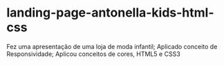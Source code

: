 # landing-page-antonella-kids-html-css
Fez uma apresentação de uma loja de moda infantil;  Aplicado conceito de Responsividade;  Aplicou conceitos de cores, HTML5 e CSS3
